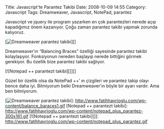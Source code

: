 Title: Javascript&#039;te Parantez Takibi
Date: 2008-10-09 14:55
Category: Javascript
Tags: Dreamweaver, Javascript, NotePad, parantez

Javascript ve jquery ile program yazarken en çok parantezleri nerede
açıp kapadığımız önem kazanıyor. Çoğu zaman parantez takibi yapmak
zorunda kalıyoruz.

[![Dreamweaver parantez takibi][]][]

Dreamweaver’ın “Balancing Braces” özelliği sayesinde parantez takibi
kolaylaşıyor. Fonksiyonun nereden başlayıp nerede bittiğini görmek
gerekiyor. Bu özellik bize parantez takibi sağlıyor.

[![Notepad ++ parantezt takibi][]][]

Güzel bir özellik olsa da NotePad ++’ ın çizgileri ve parantez takip
olayı bence daha iyi. Bilmiyorum belki Dreamweaver’ın böyle bir ayarı
vardır. Ama ben bilmiyorum.

</p>

  [Dreamweaver parantez takibi]: http://www.fatihhayrioglu.com/wp-content/balance_baraces1-300x172.gif
  [![Dreamweaver parantez takibi][]]: http://www.fatihhayrioglu.com/wp-content/balance_baraces1.gif
  [Notepad ++ parantezt takibi]: http://www.fatihhayrioglu.com/wp-content/notepad_plus_parantez-300x161.gif
  [![Notepad ++ parantezt takibi][]]: http://www.fatihhayrioglu.com/wp-content/notepad_plus_parantez.gif
